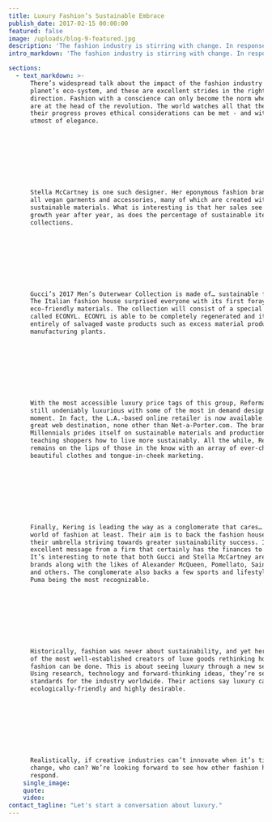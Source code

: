 ```yaml
---
title: ​Luxury Fashion’s Sustainable Embrace
publish_date: 2017-02-15 00:00:00
featured: false
image: /uploads/blog-9-featured.jpg
description: 'The fashion industry is stirring with change. In response to global issues, the environment and evolving societal views, some designer fashion houses are embracing sustainable materials and production processes. These names include such powerhouses as Stella McCartney, Gucci, Reformation and even luxury conglomerates like Kering.​'
intro_markdown: 'The fashion industry is stirring with change. In response to global issues, the environment and evolving societal views, some designer fashion houses are embracing sustainable materials and production processes. These names include such powerhouses as Stella McCartney, Gucci, Reformation and even luxury conglomerates like Kering.​'

sections:
  - text_markdown: >-
      There’s widespread talk about the impact of the fashion industry on our
      planet’s eco-system, and these are excellent strides in the right
      direction. Fashion with a conscience can only become the norm when leaders
      are at the head of the revolution. The world watches all that they do and
      their progress proves ethical considerations can be met - and with the
      utmost of elegance.









      Stella McCartney is one such designer. Her eponymous fashion brand features
      all vegan garments and accessories, many of which are created with
      sustainable materials. What is interesting is that her sales see serious
      growth year after year, as does the percentage of sustainable items in her
      collections.









      Gucci’s 2017 Men’s Outerwear Collection is made of… sustainable fabrics.
      The Italian fashion house surprised everyone with its first foray into
      eco-friendly materials. The collection will consist of a special textile
      called ECONYL. ECONYL is able to be completely regenerated and it’s made
      entirely of salvaged waste products such as excess material produced by
      manufacturing plants.









      With the most accessible luxury price tags of this group, Reformation is
      still undeniably luxurious with some of the most in demand designs of the
      moment. In fact, the L.A.-based online retailer is now available at another
      great web destination, none other than Net-a-Porter.com. The brand aimed at
      Millennials prides itself on sustainable materials and production while
      teaching shoppers how to live more sustainably. All the while, Reformation
      remains on the lips of those in the know with an array of ever-changing,
      beautiful clothes and tongue-in-cheek marketing.









      Finally, Kering is leading the way as a conglomerate that cares… in the
      world of fashion at least. Their aim is to back the fashion houses under
      their umbrella striving towards greater sustainability success. It’s an
      excellent message from a firm that certainly has the finances to fund it.
      It’s interesting to note that both Gucci and Stella McCartney are Kering
      brands along with the likes of Alexander McQueen, Pomellato, Saint Laurent
      and others. The conglomerate also backs a few sports and lifestyle brands,
      Puma being the most recognizable.









      Historically, fashion was never about sustainability, and yet here are some
      of the most well-established creators of luxe goods rethinking how high
      fashion can be done. This is about seeing luxury through a new set of eyes.
      Using research, technology and forward-thinking ideas, they’re setting the
      standards for the industry worldwide. Their actions say luxury can be
      ecologically-friendly and highly desirable.









      Realistically, if creative industries can’t innovate when it’s time to
      change, who can? We’re looking forward to see how other fashion houses
      respond.​
    single_image:
    quote:
    video:
contact_tagline: "Let's start a conversation about luxury."
---
```



